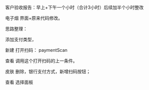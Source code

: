 客户验收报告：早上+下午一个小时（合计3小时）后续加半个小时整改

电子烟 界面+原来代码修改。

思路整理：

添加支付类型，

新建 打开扫码： paymentScan

查看 调用这个打开扫码的上一条件。

皮肤 删除，银行支付方式，新增扫码按钮； 

查看 选择面板


